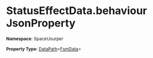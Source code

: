 # StatusEffectData.behaviour JsonProperty

<small>**Namespace**: SpaceUsurper</small>

<small>**Property Type**: [DataPath](../DataPath-1.md)&lt;[FsmData](../FsmData.md)&gt;</small>

